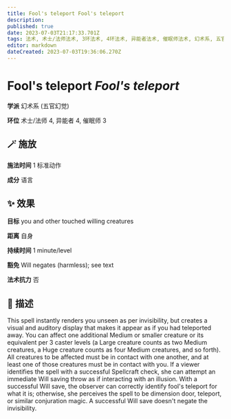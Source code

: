 ```yaml
---
title: Fool's teleport Fool's teleport
description: 
published: true
date: 2023-07-03T21:17:33.701Z
tags: 法术, 术士/法师法术, 3环法术, 4环法术, 异能者法术, 催眠师法术, 幻术系, 五官幻觉
editor: markdown
dateCreated: 2023-07-03T19:36:06.270Z
---
```


# **Fool's teleport** *Fool's teleport*

**学派** 幻术系 (五官幻觉) 

**环位** 术士/法师 4, 异能者 4, 催眠师 3

## 🪄 施放

**施法时间** 1 标准动作

**成分** 语言

## ✨ 效果 

**目标** you and other touched willing creatures 

**距离** 自身  

**持续时间** 1 minute/level 

**豁免** Will negates (harmless); see text

**法术抗力** 否

## 📖 描述

This spell instantly renders you unseen as per invisibility, but creates a visual and auditory display that makes it appear as if you had teleported away. You can affect one additional Medium or smaller creature or its equivalent per 3 caster levels (a Large creature counts as two Medium creatures, a Huge creature counts as four Medium creatures, and so forth). All creatures to be affected must be in contact with one another, and at least one of those creatures must be in contact with you.  If a viewer identifies the spell with a successful Spellcraft check, she can attempt an immediate Will saving throw as if interacting with an illusion. With a successful Will save, the observer can correctly identify fool's teleport for what it is; otherwise, she perceives the spell to be dimension door, teleport, or similar conjuration magic. A successful Will save doesn't negate the invisibility.
    